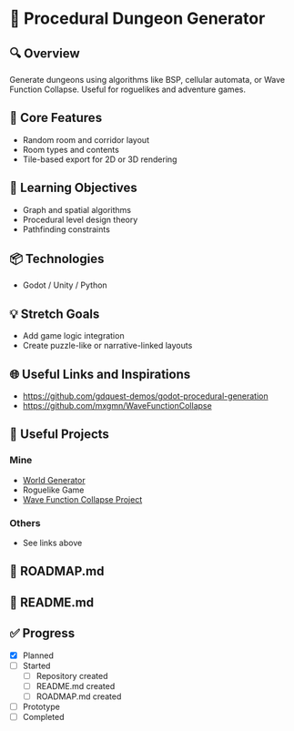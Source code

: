# 🧪 Procedural Dungeon Generator

## 🔍 Overview
Generate dungeons using algorithms like BSP, cellular automata, or Wave Function Collapse. Useful for roguelikes and adventure games.

## 🔧 Core Features
- Random room and corridor layout
- Room types and contents
- Tile-based export for 2D or 3D rendering

## 🧠 Learning Objectives
- Graph and spatial algorithms
- Procedural level design theory
- Pathfinding constraints

## 📦 Technologies
- Godot / Unity / Python

## 💡 Stretch Goals
- Add game logic integration
- Create puzzle-like or narrative-linked layouts

## 🌐 Useful Links and Inspirations
- https://github.com/gdquest-demos/godot-procedural-generation
- https://github.com/mxgmn/WaveFunctionCollapse

## 🧩 Useful Projects
### Mine
- [World Generator](world-generator.md)
- Roguelike Game
- [Wave Function Collapse Project](ideas/wave-function-collapse.md)

### Others
- See links above

## 📄 ROADMAP.md

## 📘 README.md

## ✅ Progress
- [x] Planned
- [ ] Started
  - [ ] Repository created
  - [ ] README.md created
  - [ ] ROADMAP.md created
- [ ] Prototype
- [ ] Completed
